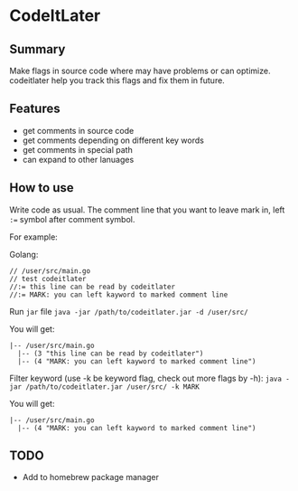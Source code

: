 # CodeItLater

## Summary
Make flags in source code where may have problems or can optimize. codeitlater help you track this flags and fix them in future.

## Features

* get comments in source code
* get comments depending on different key words
* get comments in special path
* can expand to other lanuages

## How to use

Write code as usual. The comment line that you want to leave mark in, left `:=` symbol after comment symbol.

For example:

Golang:
```golang
// /user/src/main.go
// test codeitlater
//:= this line can be read by codeitlater
//:= MARK: you can left kayword to marked comment line

```

Run `jar` file
`java -jar /path/to/codeitlater.jar -d /user/src/`

You will get:
```
|-- /user/src/main.go
  |-- (3 "this line can be read by codeitlater")
  |-- (4 "MARK: you can left kayword to marked comment line")
```

Filter keyword (use -k be keyword flag, check out more flags by -h):
`java -jar /path/to/codeitlater.jar /user/src/ -k MARK`

You will get:
```
|-- /user/src/main.go
  |-- (4 "MARK: you can left kayword to marked comment line")
```

## TODO

+ Add to homebrew package manager
